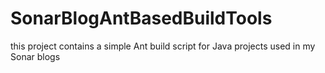 SonarBlogAntBasedBuildTools
===========================

this project contains a simple Ant build script for Java projects used in my Sonar blogs
